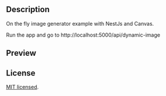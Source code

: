 ## Description

On the fly image generator example with NestJs and Canvas.

Run the app and go to http://localhost:5000/api/dynamic-image

## Preview

## License

[MIT licensed](LICENSE).

